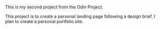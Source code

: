 This is my second project from the Odin Project.

This project is to create a personal landing page following a design brief. I plan to create a personal portfolio site.